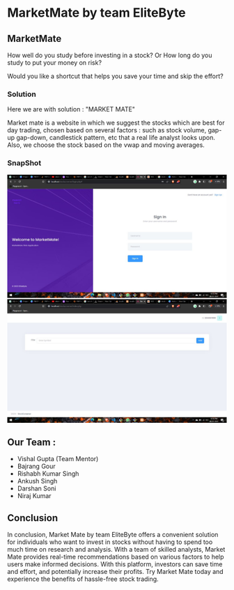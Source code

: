 # MarketMate by team EliteByte
## MarketMate
How well do you study before investing in a stock?
Or How long do you study to put your money on risk?

Would you like a shortcut that helps you save your time and skip the effort? 

### Solution
Here we are with solution : "MARKET MATE"

Market mate is a website in which we suggest the stocks which are best for day trading, chosen based on several factors : such as stock volume, gap-up gap-down, candlestick pattern, etc that a real life analyst looks upon.
Also, we choose the stock based on the vwap and moving averages.

### SnapShot
![Snapshot1](https://github.com/code-bajju/MarketMate-PW/blob/main/image1.jpg?raw=true)
![Snapshot2](https://github.com/code-bajju/MarketMate-PW/blob/main/image2.jpg?raw=true)



## Our Team :


- Vishal Gupta (Team Mentor)
- Bajrang Gour
- Rishabh Kumar Singh
- Ankush Singh
- Darshan Soni
- Niraj Kumar


## Conclusion 

In conclusion, Market Mate by team EliteByte offers a convenient solution for individuals who want to invest in stocks without having to spend too much time on research and analysis. With a team of skilled analysts, Market Mate provides real-time recommendations based on various factors to help users make informed decisions. With this platform, investors can save time and effort, and potentially increase their profits. Try Market Mate today and experience the benefits of hassle-free stock trading.








